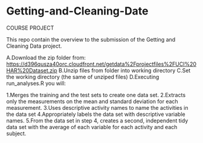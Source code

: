 Getting-and-Cleaning-Date
=========================
COURSE PROJECT

This repo contain the overview to the submission of the Getting and Cleaning Data project.

  A.Download the zip folder from: https://d396qusza40orc.cloudfront.net/getdata%2Fprojectfiles%2FUCI%20HAR%20Dataset.zip
  B.Unzip files from folder into working directory
  C.Set the working directory (the same of unziped files)
  D.Executing run_analyses.R you will:
  
  1.Merges the training and the test sets to create one data set.
  2.Extracts only the measurements on the mean and standard deviation for each measurement. 
  3.Uses descriptive activity names to name the activities in the data set
  4.Appropriately labels the data set with descriptive variable names. 
  5.From the data set in step 4, creates a second, independent tidy data set with the average of each variable for each activity and each subject.
